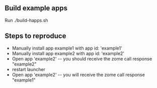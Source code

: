 ## Build example apps
Run ./build-happs.sh

## Steps to reproduce
- Manually install app example1 with app id: 'example1'
- Manually install app example2 with app id: 'example2'
- Open app 'example2' -- you should receive the zome call response "example2"
- restart launcher
- Open app 'example2' -- you will receive the zome call response "example1"